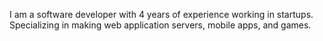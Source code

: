 I am a software developer with 4 years of experience working in startups. Specializing in making web application servers, mobile apps, and games.
